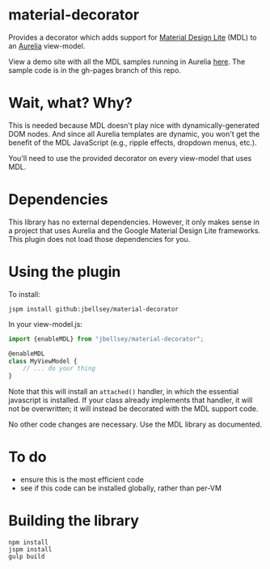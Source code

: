 # material-decorator

Provides a decorator which adds support for 
[Material Design Lite](http://getmdl.io) (MDL) to an 
[Aurelia](http://aurelia.io) view-model.

View a demo site with all the MDL samples running 
in Aurelia [here](http://jbellsey.github.io/material-decorator/).
The sample code is in the gh-pages branch of this repo.

# Wait, what? Why?

This is needed because MDL doesn't play nice with dynamically-generated 
DOM nodes. And since all Aurelia templates are dynamic, you won't
get the benefit of the MDL JavaScript (e.g., ripple effects, dropdown
menus, etc.). 

You'll need to use the provided decorator on every view-model that uses MDL.

# Dependencies

This library has no external dependencies. However, it only makes sense in a project
that uses Aurelia and the Google Material Design Lite frameworks. This plugin 
does not load those dependencies for you.

# Using the plugin

To install:

```
jspm install github:jbellsey/material-decorator
```

In your view-model.js:

```javascript
import {enableMDL} from "jbellsey/material-decorator";

@enableMDL
class MyViewModel {
    // ... do your thing
}
``` 

Note that this will install an `attached()` handler, in which the essential javascript is installed.
If your class already implements that handler, it will not be overwritten; it will instead be 
decorated with the MDL support code.

No other code changes are necessary. Use the MDL library as documented.

# To do

* ensure this is the most efficient code
* see if this code can be installed globally, rather than per-VM

# Building the library

```
npm install
jspm install
gulp build
```
